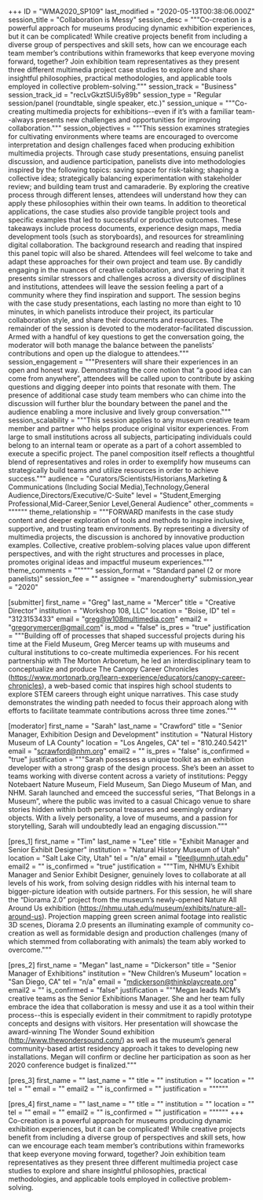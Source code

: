+++
ID = "WMA2020_SP109"
last_modified = "2020-05-13T00:38:06.000Z"
session_title = "Collaboration is Messy"
session_desc = """Co-creation is a powerful approach for museums producing dynamic exhibition experiences, but it can be complicated! While creative projects benefit from including a diverse group of perspectives and skill sets, how can we encourage each team member’s contributions within frameworks that keep everyone moving forward, together? Join exhibition team representatives as they present three different multimedia project case studies to explore and share insightful philosophies, practical methodologies, and applicable tools employed in collective problem-solving."""
session_track = "Business"
session_track_id = "recLvGkztSUi5y89b"
session_type = "Regular session/panel (roundtable, single speaker, etc.)"
session_unique = """Co-creating multimedia projects for exhibitions--even if it’s with a familiar team--always presents new challenges and opportunities for improving collaboration."""
session_objectives = """This session examines strategies for cultivating environments where teams are encouraged to overcome interpretation and design challenges faced when producing exhibition multimedia projects. Through case study presentations, ensuing panelist discussion, and audience participation, panelists dive into methodologies inspired by the following topics: saving space for risk-taking; shaping a collective idea; strategically balancing experimentation with stakeholder review; and building team trust and camaraderie. By exploring the creative process through different lenses, attendees will understand how they can apply these philosophies within their own teams.  In addition to theoretical applications, the case studies also provide tangible project tools and specific examples that led to successful or productive outcomes. These takeaways include process documents, experience design maps, media development tools (such as storyboards), and resources for streamlining digital collaboration. The background research and reading that inspired this panel topic will also be shared.  Attendees will feel welcome to take and adapt these approaches for their own project and team use.       By candidly engaging in the nuances of creative collaboration, and discovering that it presents similar stressors and challenges across a diversity of disciplines and institutions, attendees will leave the session feeling a part of a community where they find inspiration and support. The session begins with the case study presentations, each lasting no more than eight to 10 minutes, in which panelists introduce their project, its particular collaboration style, and share their documents and resources. The remainder of the session is devoted to the moderator-facilitated discussion. Armed with a handful of key questions to get the conversation going, the moderator will both manage the balance between the panelists’ contributions and open up the dialogue to attendees."""
session_engagement = """Presenters will share their experiences in an open and honest way. Demonstrating the core notion that “a good idea can come from anywhere”, attendees will be called upon to contribute by asking questions and digging deeper into points that resonate with them. The presence of additional case study team members who can chime into the discussion will further blur the boundary between the panel and the audience enabling a more inclusive and lively group conversation."""
session_scalability = """This session applies to any museum creative team member and partner who helps produce original visitor experiences. From large to small institutions across all subjects, participating individuals could belong to an internal team or operate as a part of a cohort assembled to execute a specific project. The panel composition itself reflects a thoughtful blend of representatives and roles in order to exemplify how museums can strategically build teams and utilize resources in order to achieve success."""
audience = "Curators/Scientists/Historians,Marketing & Communications (Including Social Media),Technology,General Audience,Directors/Executive/C-Suite"
level = "Student,Emerging Professional,Mid-Career,Senior Level,General Audience"
other_comments = """"""
theme_relationship = """FORWARD manifests in the case study content and deeper exploration of tools and methods to inspire inclusive, supportive, and trusting team environments. By representing a diversity of multimedia projects, the discussion is anchored by innovative production examples. Collective, creative problem-solving places value upon different perspectives, and with the right structures and processes in place, promotes original ideas and impactful museum experiences."""
theme_comments = """"""
session_format = "Standard panel (2 or more panelists)"
session_fee = ""
assignee = "marendougherty"
submission_year = "2020"

[submitter]
first_name = "Greg"
last_name = "Mercer"
title = "Creative Director"
institution = "Workshop 108, LLC"
location = "Boise, ID"
tel = "3123153433"
email = "greg@w108multimedia.com"
email2 = "gregorymercer@gmail.com"
is_mod = "false"
is_pres = "true"
justification = """Building off of processes that shaped successful projects during his time at the Field Museum, Greg Mercer teams up with museums and cultural institutions to co-create multimedia experiences. For his recent partnership with The Morton Arboretum, he led an interdisciplinary team to conceptualize and produce The Canopy Career Chronicles (https://www.mortonarb.org/learn-experience/educators/canopy-career-chronicles), a web-based comic that inspires high school students to explore STEM careers through eight unique narratives. This case study demonstrates the winding path needed to focus their approach along with efforts to facilitate teammate contributions across three time zones."""

[moderator]
first_name = "Sarah"
last_name = "Crawford"
title = "Senior Manager, Exhibition Design and Development"
institution = "Natural History Museum of LA County"
location = "Los Angeles, CA"
tel = "810.240.5421"
email = "scrawford@nhm.org"
email2 = ""
is_pres = "false"
is_confirmed = "true"
justification = """Sarah possesses a unique toolkit as an exhibition developer with a strong grasp of the design process. She’s been an asset to teams working with diverse content across a variety of institutions: Peggy Notebaert Nature Museum, Field Museum, San Diego Museum of Man, and NHM. Sarah launched and emceed the successful series, “That Belongs in a Museum”, where the public was invited to a casual Chicago venue to share stories hidden within both personal treasures and seemingly ordinary objects. With a lively personality, a love of museums, and a passion for storytelling, Sarah will undoubtedly lead an engaging discussion."""

[pres_1]
first_name = "Tim"
last_name = "Lee"
title = "Exhibit Manager and Senior Exhibit Designer"
institution = "Natural History Museum of Utah"
location = "Salt Lake City, Utah"
tel = "n/a"
email = "tlee@umnh.utah.edu"
email2 = ""
is_confirmed = "true"
justification = """Tim, NHMU’s Exhibit Manager and Senior Exhibit Designer, genuinely loves to collaborate at all levels of his work, from solving design riddles with his internal team to bigger-picture ideation with outside partners. For this session, he will share the “Diorama 2.0” project from the museum’s newly-opened Nature All Around Us exhibition (https://nhmu.utah.edu/museum/exhibits/nature-all-around-us). Projection mapping green screen animal footage into realistic 3D scenes, Diorama 2.0 presents an illuminating example of community co-creation as well as formidable design and production challenges (many of which stemmed from collaborating with animals) the team ably worked to overcome."""

[pres_2]
first_name = "Megan"
last_name = "Dickerson"
title = "Senior Manager of Exhibitions"
institution = "New Children’s Museum"
location = "San Diego, CA"
tel = "n/a"
email = "mdickerson@thinkplaycreate.org"
email2 = ""
is_confirmed = "false"
justification = """Megan leads NCM’s creative teams as the Senior Exhibitions Manager. She and her team fully embrace the idea that collaboration is messy and use it as a tool within their process--this is especially evident in their commitment to rapidly prototype concepts and designs with visitors. Her presentation will showcase the award-winning The Wonder Sound exhibition (http://www.thewondersound.com/) as well as the museum’s general community-based artist residency approach it takes to developing new installations. Megan will confirm or decline her participation as soon as her 2020 conference budget is finalized."""

[pres_3]
first_name = ""
last_name = ""
title = ""
institution = ""
location = ""
tel = ""
email = ""
email2 = ""
is_confirmed = ""
justification = """"""

[pres_4]
first_name = ""
last_name = ""
title = ""
institution = ""
location = ""
tel = ""
email = ""
email2 = ""
is_confirmed = ""
justification = """"""
+++
Co-creation is a powerful approach for museums producing dynamic exhibition experiences, but it can be complicated! While creative projects benefit from including a diverse group of perspectives and skill sets, how can we encourage each team member’s contributions within frameworks that keep everyone moving forward, together? Join exhibition team representatives as they present three different multimedia project case studies to explore and share insightful philosophies, practical methodologies, and applicable tools employed in collective problem-solving.